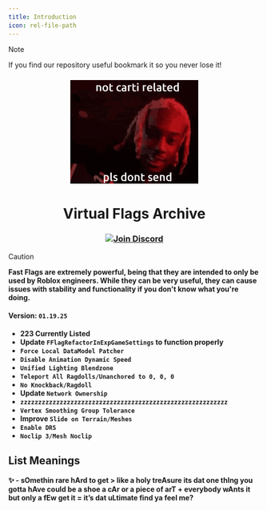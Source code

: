 ```yaml
---
title: Introduction
icon: rel-file-path	
---
```


> [!NOTE]
> If you find our repository useful bookmark it so you never lose it!

<h3 align="center">
  <img src="assets/plsnosend.gif" width="256" alt="YVL">
</h3>

<h1 align="center">Virtual Flags Archive</h1>

<h3 align="center">
  <a href="https://discord.gg/6zqNQTSkrg">
    <img src="https://img.shields.io/discord/1241247795470536725?logo=discord&logoColor=white&label=discord&color=4d3dff" width="156" alt="Join Discord">
  </a>
</h3>

> [!CAUTION]
> **Fast Flags are extremely powerful, being that they are intended to only be used by Roblox engineers. While they can be very useful, they can cause issues with stability and functionality if you don't know what you're doing.**

#### Version: `01.19.25`
* **223 Currently Listed**
* **Update `FFlagRefactorInExpGameSettings` to function properly**
* **`Force Local DataModel Patcher`**
* **`Disable Animation Dynamic Speed`**
* **`Unified Lighting Blendzone`**
* **`Teleport All Ragdolls/Unanchored to 0, 0, 0`**
* **`No Knockback/Ragdoll`**
* **Update `Network Ownership`**
* **`zzzzzzzzzzzzzzzzzzzzzzzzzzzzzzzzzzzzzzzzzzzzzzzzzzzzzzzzzz`**
* **`Vertex Smoothing Group Tolerance`**
* **Improve `Slide on Terrain/Meshes`**
* **`Enable DRS`**
* **`Noclip 3/Mesh Noclip`**

## List Meanings
**✨ - sOmethin rare hArd to get > like a holy treAsure its dat one thIng you gotta hAve could be a shoe a cAr or a piece of arT + everybody wAnts it but only a fEw get it = it’s dat uLtimate find ya feel me?**
